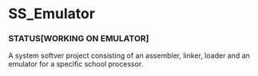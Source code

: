 # SS_Emulator
### STATUS[WORKING ON EMULATOR]

A system softver project consisting of an assembler, linker, loader and an emulator for a specific school processor.
